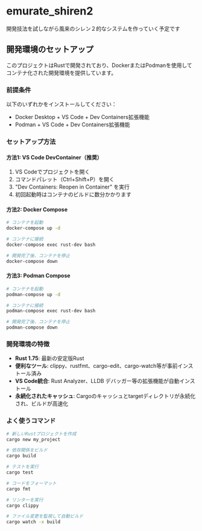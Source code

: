 # emurate_shiren2
開発技法を試しながら風来のシレン２的なシステムを作っていく予定です

## 開発環境のセットアップ

このプロジェクトはRustで開発されており、DockerまたはPodmanを使用してコンテナ化された開発環境を提供しています。

### 前提条件

以下のいずれかをインストールしてください：
- Docker Desktop + VS Code + Dev Containers拡張機能
- Podman + VS Code + Dev Containers拡張機能

### セットアップ方法

#### 方法1: VS Code DevContainer（推奨）

1. VS Codeでプロジェクトを開く
2. コマンドパレット（Ctrl+Shift+P）を開く
3. "Dev Containers: Reopen in Container" を実行
4. 初回起動時はコンテナのビルドに数分かかります

#### 方法2: Docker Compose

```bash
# コンテナを起動
docker-compose up -d

# コンテナに接続
docker-compose exec rust-dev bash

# 開発完了後、コンテナを停止
docker-compose down
```

#### 方法3: Podman Compose

```bash
# コンテナを起動
podman-compose up -d

# コンテナに接続
podman-compose exec rust-dev bash

# 開発完了後、コンテナを停止
podman-compose down
```

### 開発環境の特徴

- **Rust 1.75**: 最新の安定版Rust
- **便利なツール**: clippy、rustfmt、cargo-edit、cargo-watch等が事前インストール済み
- **VS Code統合**: Rust Analyzer、LLDB デバッガー等の拡張機能が自動インストール
- **永続化されたキャッシュ**: Cargoのキャッシュとtargetディレクトリが永続化され、ビルドが高速化

### よく使うコマンド

```bash
# 新しいRustプロジェクトを作成
cargo new my_project

# 依存関係をビルド
cargo build

# テストを実行
cargo test

# コードをフォーマット
cargo fmt

# リンターを実行
cargo clippy

# ファイル変更を監視して自動ビルド
cargo watch -x build
```
